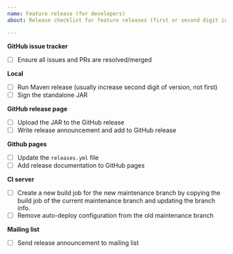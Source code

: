 ```yaml
---
name: Feature release (for developers)
about: Release checklist for feature releases (first or second digit increase)

---
```


**GitHub issue tracker**
- [ ] Ensure all issues and PRs are resolved/merged

**Local**
- [ ] Run Maven release (usually increase second digit of version, not first)
- [ ] Sign the standalone JAR

**GitHub release page**
- [ ] Upload the JAR to the GitHub release
- [ ] Write release announcement and add to GitHub release

**Github pages**
- [ ] Update the `releases.yml` file
- [ ] Add release documentation to GitHub pages

**CI server**
- [ ] Create a new build job for the new maintenance branch by copying the build job of the current 
      maintenance branch and updating the branch info.
- [ ] Remove auto-deploy configuration from the old maintenance branch

**Mailing list**
- [ ] Send release announcement to mailing list
